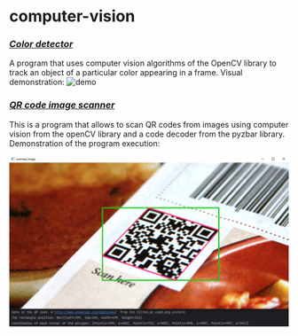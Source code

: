 # computer-vision

### ***[Color detector](Color_detector/color_detector.py)***
A program that uses computer vision algorithms of the OpenCV library to track an object of a particular color appearing in a frame. Visual demonstration:
![demo](Color_detector/demonstration.gif)

### ***[QR code image scanner](QR_code_image_scanner/qr_code_image_scanner.py)***
This is a program that allows to scan QR codes from images using computer vision from the openCV library and a code decoder from the pyzbar library. Demonstration of the program execution:

![demo](QR_code_image_scanner/QR_image_scanner_demo.png)
